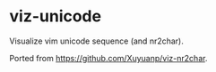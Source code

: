 # viz-unicode
Visualize vim unicode sequence (and nr2char).

Ported from https://github.com/Xuyuanp/viz-nr2char.

